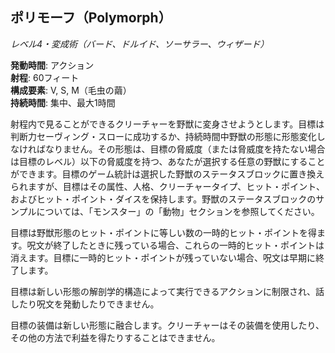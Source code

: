 ## ポリモーフ（Polymorph）
*レベル4・変成術（バード、ドルイド、ソーサラー、ウィザード）*

**発動時間**: アクション  
**射程**: 60フィート  
**構成要素**: V, S, M（毛虫の繭）  
**持続時間**: 集中、最大1時間

射程内で見ることができるクリーチャーを野獣に変身させようとします。目標は判断力セーヴィング・スローに成功するか、持続時間中野獣の形態に形態変化しなければなりません。その形態は、目標の脅威度（または脅威度を持たない場合は目標のレベル）以下の脅威度を持つ、あなたが選択する任意の野獣にすることができます。目標のゲーム統計は選択した野獣のステータスブロックに置き換えられますが、目標はその属性、人格、クリーチャータイプ、ヒット・ポイント、およびヒット・ポイント・ダイスを保持します。野獣のステータスブロックのサンプルについては、「モンスター」の「動物」セクションを参照してください。

目標は野獣形態のヒット・ポイントに等しい数の一時的ヒット・ポイントを得ます。呪文が終了したときに残っている場合、これらの一時的ヒット・ポイントは消えます。目標に一時的ヒット・ポイントが残っていない場合、呪文は早期に終了します。

目標は新しい形態の解剖学的構造によって実行できるアクションに制限され、話したり呪文を発動したりできません。

目標の装備は新しい形態に融合します。クリーチャーはその装備を使用したり、その他の方法で利益を得たりすることはできません。